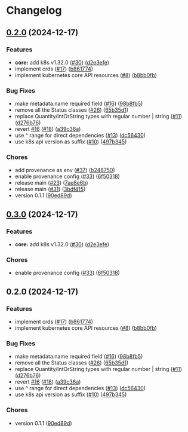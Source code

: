 # Changelog

## [0.2.0](https://github.com/konfjs/k8skonf/compare/cli-v0.3.0...cli-v0.2.0) (2024-12-17)


### Features

* **core:** add k8s v1.32.0 ([#30](https://github.com/konfjs/k8skonf/issues/30)) ([d2e3efe](https://github.com/konfjs/k8skonf/commit/d2e3efe58828002e2806d2f97d26cf3b06eecf9f))
* implement crds ([#17](https://github.com/konfjs/k8skonf/issues/17)) ([b861774](https://github.com/konfjs/k8skonf/commit/b861774f52537953195f2cee4cf5ce6ac960e711))
* implement kubernetes core API resources ([#8](https://github.com/konfjs/k8skonf/issues/8)) ([b8bb0fb](https://github.com/konfjs/k8skonf/commit/b8bb0fb135edddd04da116032848762d90efc8b2))


### Bug Fixes

* make metadata.name required field ([#16](https://github.com/konfjs/k8skonf/issues/16)) ([98b8fb5](https://github.com/konfjs/k8skonf/commit/98b8fb52d0aba0ccc6a9765119e3c1209461a802))
* remove all the Status classes ([#26](https://github.com/konfjs/k8skonf/issues/26)) ([65b35d1](https://github.com/konfjs/k8skonf/commit/65b35d154bafa0ccc5186acdec61253293c380b2))
* replace Quantity/IntOrString types with regular number | string ([#11](https://github.com/konfjs/k8skonf/issues/11)) ([d276b76](https://github.com/konfjs/k8skonf/commit/d276b763366a20e7e8ee19ae756a81d2d140be48))
* revert [#16](https://github.com/konfjs/k8skonf/issues/16) ([#18](https://github.com/konfjs/k8skonf/issues/18)) ([a39c36a](https://github.com/konfjs/k8skonf/commit/a39c36a686cb4623fc5ef80266a29f19cf7719f5))
* use ^ range for direct dependencies ([#13](https://github.com/konfjs/k8skonf/issues/13)) ([dc56430](https://github.com/konfjs/k8skonf/commit/dc56430e90386a86cd9ef2c40f85003e0b303851))
* use k8s api version as suffix ([#10](https://github.com/konfjs/k8skonf/issues/10)) ([497b345](https://github.com/konfjs/k8skonf/commit/497b345279f9e7404bb4020d0108c0dca33dfabe))


### Chores

* add provenance as env ([#37](https://github.com/konfjs/k8skonf/issues/37)) ([b248750](https://github.com/konfjs/k8skonf/commit/b24875095595e727911041225872d49a5a86a7f9))
* enable provenance config ([#33](https://github.com/konfjs/k8skonf/issues/33)) ([6f50318](https://github.com/konfjs/k8skonf/commit/6f50318bf646250f0dd57630812a2592aaa01265))
* release main ([#23](https://github.com/konfjs/k8skonf/issues/23)) ([7ae8e6b](https://github.com/konfjs/k8skonf/commit/7ae8e6b390fc5655a6f75fc34a82342903b39474))
* release main ([#31](https://github.com/konfjs/k8skonf/issues/31)) ([3bdf415](https://github.com/konfjs/k8skonf/commit/3bdf415ce6be60bb5d4a2a1581579c2b15e63bae))
* version 0.1.1 ([90ed89d](https://github.com/konfjs/k8skonf/commit/90ed89d64295a892b13fa9d41f892554fb92bc73))

## [0.3.0](https://github.com/konfjs/k8skonf/compare/cli-v0.2.0...cli-v0.3.0) (2024-12-17)


### Features

* **core:** add k8s v1.32.0 ([#30](https://github.com/konfjs/k8skonf/issues/30)) ([d2e3efe](https://github.com/konfjs/k8skonf/commit/d2e3efe58828002e2806d2f97d26cf3b06eecf9f))


### Chores

* enable provenance config ([#33](https://github.com/konfjs/k8skonf/issues/33)) ([6f50318](https://github.com/konfjs/k8skonf/commit/6f50318bf646250f0dd57630812a2592aaa01265))

## 0.2.0 (2024-12-17)


### Features

* implement crds ([#17](https://github.com/konfjs/k8skonf/issues/17)) ([b861774](https://github.com/konfjs/k8skonf/commit/b861774f52537953195f2cee4cf5ce6ac960e711))
* implement kubernetes core API resources ([#8](https://github.com/konfjs/k8skonf/issues/8)) ([b8bb0fb](https://github.com/konfjs/k8skonf/commit/b8bb0fb135edddd04da116032848762d90efc8b2))


### Bug Fixes

* make metadata.name required field ([#16](https://github.com/konfjs/k8skonf/issues/16)) ([98b8fb5](https://github.com/konfjs/k8skonf/commit/98b8fb52d0aba0ccc6a9765119e3c1209461a802))
* remove all the Status classes ([#26](https://github.com/konfjs/k8skonf/issues/26)) ([65b35d1](https://github.com/konfjs/k8skonf/commit/65b35d154bafa0ccc5186acdec61253293c380b2))
* replace Quantity/IntOrString types with regular number | string ([#11](https://github.com/konfjs/k8skonf/issues/11)) ([d276b76](https://github.com/konfjs/k8skonf/commit/d276b763366a20e7e8ee19ae756a81d2d140be48))
* revert [#16](https://github.com/konfjs/k8skonf/issues/16) ([#18](https://github.com/konfjs/k8skonf/issues/18)) ([a39c36a](https://github.com/konfjs/k8skonf/commit/a39c36a686cb4623fc5ef80266a29f19cf7719f5))
* use ^ range for direct dependencies ([#13](https://github.com/konfjs/k8skonf/issues/13)) ([dc56430](https://github.com/konfjs/k8skonf/commit/dc56430e90386a86cd9ef2c40f85003e0b303851))
* use k8s api version as suffix ([#10](https://github.com/konfjs/k8skonf/issues/10)) ([497b345](https://github.com/konfjs/k8skonf/commit/497b345279f9e7404bb4020d0108c0dca33dfabe))


### Chores

* version 0.1.1 ([90ed89d](https://github.com/konfjs/k8skonf/commit/90ed89d64295a892b13fa9d41f892554fb92bc73))
